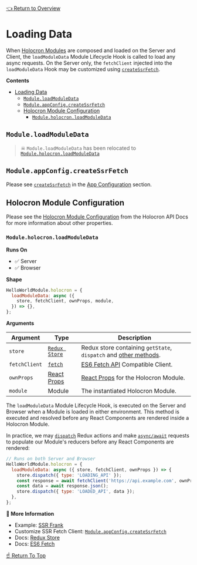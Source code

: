 [👈 Return to Overview](../API.md)

# Loading Data

When [Holocron Modules](#modules) are composed and loaded on the Server and Client, the `loadModuleData` Module Lifecycle Hook is called to load any async requests. On the Server only, the `fetchClient` injected into the `loadModuleData` Hook may be customized using [`createSsrFetch`](#createssrfetch).

**Contents**
- [Loading Data](#loading-data)
  - [`Module.loadModuleData`](#moduleloadmoduledata)
  - [`Module.appConfig.createSsrFetch`](#moduleappconfigcreatessrfetch)
  - [Holocron Module Configuration](#holocron-module-configuration)
    - [`Module.holocron.loadModuleData`](#moduleholocronloadmoduledata)

## `Module.loadModuleData`

> ☠ `Module.loadModuleData` has been relocated to [`Module.holocron.loadModuleData`](#moduleholocronloadmoduledata)

<!--ONE-DOCS path="https://cdn.jsdelivr.net/gh/americanexpress/one-app@master/docs/api/modules/App-Configuration.md" id="createSsrFetch" parentHeaderLevel="1" start-->

## `Module.appConfig.createSsrFetch`

Please see [`createSsrFetch`](./App-Configuration.md#createssrfetch) in the [App Configuration](./App-Configuration.md) section.

<!--ONE-DOCS end-->

## Holocron Module Configuration

Please see the [Holocron Module Configuration](https://github.com/americanexpress/holocron/blob/master/packages/holocron/API.md#holocron-module-configuration) from the Holocron API Docs for more information about other properties.

### `Module.holocron.loadModuleData`

**Runs On**
* ✅ Server
* ✅ Browser

**Shape**
```js
HelloWorldModule.holocron = {
  loadModuleData: async ({
    store, fetchClient, ownProps, module,
  }) => {},
};
```

**Arguments**

| Argument | Type     | Description                     |
|----------|----------|---------------------------------|
| `store`   | [`Redux Store`](https://redux.js.org/api/store/) | Redux store containing `getState`, `dispatch` and [other methods](https://redux.js.org/api/store/). |
| `fetchClient`   | [`fetch`](https://developer.mozilla.org/en-US/docs/Web/API/Fetch_API/Using_Fetch) | [ES6 Fetch API](https://developer.mozilla.org/en-US/docs/Web/API/Fetch_API/Using_Fetch) Compatible Client. |
| `ownProps`   | [React Props](https://reactjs.org/docs/react-component.html#props) | [React Props](https://reactjs.org/docs/react-component.html#props) for the Holocron Module. |
| `module`  | Module | The instantiated Holocron Module. |

The `loadModuleData` Module Lifecycle Hook, is executed on the Server and Browser when a Module is loaded in either environment. This method is executed and resolved before any React Components are rendered inside a Holocron Module.

In practice, we may [`dispatch`](https://redux.js.org/api/store/#dispatchaction) Redux actions and make [`async/await`](https://developer.mozilla.org/en-US/docs/Learn/JavaScript/Asynchronous/Async_await) requests to populate our Module's reducers before any React Components are rendered:

```js
// Runs on both Server and Browser
HelloWorldModule.holocron = {
  loadModuleData: async ({ store, fetchClient, ownProps }) => {
    store.dispatch({ type: 'LOADING_API' });
    const response = await fetchClient('https://api.example.com', ownProps.options);
    const data = await response.json();
    store.dispatch({ type: 'LOADED_API', data });
  },
};
```

**📘 More Information**
* Example: [SSR Frank](../../../prod-sample/sample-modules/ssr-frank/0.0.0/src/components/SsrFrank.jsx)
* Customize SSR Fetch Client: [`Module.appConfig.createSsrFetch`](#moduleappconfigcreatessrfetch)
* Docs: [Redux Store](https://redux.js.org/api/store)
* Docs: [ES6 Fetch](https://developer.mozilla.org/en-US/docs/Web/API/Fetch_API/Using_Fetch)

[☝️ Return To Top](#loading-data)
